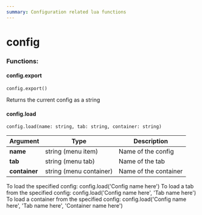 ```yaml
---
summary: Configuration related lua functions
---
```


# config

### Functions:
#### config.export

`config.export()`

Returns the current config as a string


#### config.load

`config.load(name: string, tab: string, container: string)`

Argument | Type | Description
-------- | ---- | -----------
  **name** | string (menu item) | Name of the config
  **tab** | string (menu tab) | Name of the tab
  **container** | string (menu container) | Name of the container

To load the specified config: config.load('Config name here') To load a tab from the specified config: config.load('Config name here', 'Tab name here') To load a container from the specified config: config.load('Config name here', 'Tab name here', 'Container name here')

